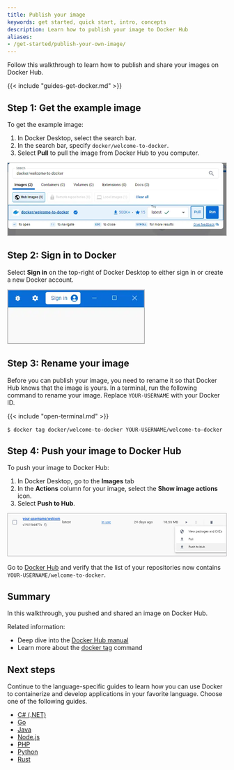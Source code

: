 ```yaml
---
title: Publish your image
keywords: get started, quick start, intro, concepts
description: Learn how to publish your image to Docker Hub
aliases:
- /get-started/publish-your-own-image/
---
```


Follow this walkthrough to learn how to publish and share your images on Docker Hub.

{{< include "guides-get-docker.md" >}}

## Step 1: Get the example image

To get the example image:

1. In Docker Desktop, select the search bar.
2. In the search bar, specify `docker/welcome-to-docker`.
3. Select **Pull** to pull the image from Docker Hub to you computer.

![Search Docker Desktop for the welcome-to-docker image](images/getting-started-search.webp?w=650&border=true)

## Step 2: Sign in to Docker

Select **Sign in** on the top-right of Docker Desktop to either sign in or create a new Docker account.

![Signing in to Docker Desktop](images/getting-started-signin.webp?w=300&border=true)

## Step 3: Rename your image

Before you can publish your image, you need to rename it so that Docker Hub knows that the image is yours. In a terminal, run the following command to rename your image. Replace `YOUR-USERNAME` with your Docker ID.

{{< include "open-terminal.md" >}}

```console
$ docker tag docker/welcome-to-docker YOUR-USERNAME/welcome-to-docker
```

## Step 4: Push your image to Docker Hub

To push your image to Docker Hub:

1. In Docker Desktop, go to the **Images** tab
2. In the **Actions** column for your image, select the **Show image actions** icon.
3. Select **Push to Hub**.

![Pushing an image to Docker Hub](images/getting-started-push.webp?border=true)

Go to [Docker Hub](https://hub.docker.com)⁠ and verify that the list of your repositories now contains `YOUR-USERNAME/welcome-to-docker`.

## Summary

In this walkthrough, you pushed and shared an image on Docker Hub.

Related information:

- Deep dive into the [Docker Hub manual](../../docker-hub/_index.md)
- Learn more about the [docker tag](../../engine/reference/commandline/image_tag.md)
  command

## Next steps

Continue to the language-specific guides to learn how you can use Docker to containerize and develop applications in your favorite language. Choose one of the following guides.

- [C# (.NET)](../../language/dotnet/_index.md)
- [Go](../../language/golang/_index.md)
- [Java](../../language/java/_index.md)
- [Node.js](../../language/nodejs/_index.md)
- [PHP](../../language/php/_index.md)
- [Python](../../language/python/_index.md)
- [Rust](../../language/rust/_index.md)
